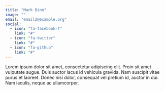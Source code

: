 ```yaml
---
title: "Mark Dinn"
image: ""
email: "email2@example.org"
social:
  - icon: "fa-facebook-f"
    link: "#"
  - icon: "fa-twitter"
    link: "#"
  - icon: "fa-github"
    link: "#"
---
```


Lorem ipsum dolor sit amet, consectetur adipiscing elit. Proin sit amet vulputate augue. Duis auctor lacus id vehicula gravida. Nam suscipit vitae purus et laoreet.
Donec nisi dolor, consequat vel pretium id, auctor in dui. Nam iaculis, neque ac ullamcorper.